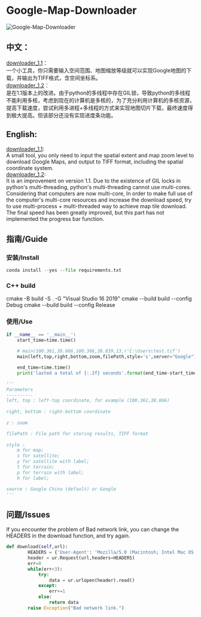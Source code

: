 # Google-Map-Downloader
![Google-Map-Downloader](https://geospatialmedia.s3.amazonaws.com/wp-content/uploads/2016/07/google-earth.jpg)
## 中文：  
[downloader_1.1](https://github.com/zhengjie9510/Google-Map-Downloader/blob/master/downloader_1.1.py)：  
    一个小工具，你只需要输入空间范围、地图缩放等级就可以实现Google地图的下载，并输出为TIFF格式，含空间坐标系。  
[downloader_1.2](https://github.com/zhengjie9510/Google-Map-Downloader/blob/master/downloader_1.2.py)：  
    是在1.1版本上的改进。由于python的多线程中存在GIL锁，导致python的多线程不能利用多核，考虑到现在的计算机是多核的，为了充分利用计算机的多核资源，提高下载速度，尝试利用多进程+多线程的方式来实现地图切片下载，最终速度得到极大提高。但该部分还没有实现进度条功能。  
## English:  
[downloader_1.1](https://github.com/zhengjie9510/Google-Map-Downloader/blob/master/downloader_1.1.py):  
    A small tool, you only need to input the spatial extent and map zoom level to download Google Maps, and output to TIFF format, including the spatial coordinate system.  
[downloader_1.2](https://github.com/zhengjie9510/Google-Map-Downloader/blob/master/downloader_1.2.py):  
    It is an improvement on version 1.1. Due to the existence of GIL locks in python's multi-threading, python's multi-threading cannot use multi-cores. Considering that computers are now multi-core, In order to make full use of the computer's multi-core resources and increase the download speed, try to use multi-process + multi-threaded way to achieve map tile download. The final speed has been greatly improved, but this part has not implemented the progress bar function.
## 指南/Guide
### 安装/Install
```python
conda install --yes --file requirements.txt
```

### C++ build
cmake -B build -S . -G "Visual Studio 16 2019"
cmake --build build --config Debug
cmake --build build --config Release

### 使用/Use
```python
if __name__ == '__main__':
    start_time=time.time()
    
    # main(100.361,38.866,100.386,38.839,13,r'C:\Users\test.tif')
    main(left,top,right,bottom,zoom,filePath,style='s',server="Google")

    end_time=time.time()
    print('lasted a total of {:.2f} seconds'.format(end_time-start_time))
```
```python
'''
Parameters
----------
left, top : left-top coordinate, for example (100.361,38.866)
    
right, bottom : right-bottom coordinate
    
z : zoom

filePath : File path for storing results, TIFF format
    
style : 
    m for map; 
    s for satellite; 
    y for satellite with label; 
    t for terrain; 
    p for terrain with label; 
    h for label;

source : Google China (default) or Google
'''
```
## 问题/Issues
If you encounter the problem of Bad network link, you can change the HEADERS in the download function, and try again.
```python
def download(self,url):
        HEADERS = {'User-Agent': 'Mozilla/5.0 (Macintosh; Intel Mac OS X 10_7_5) AppleWebKit/537.36 (KHTML, like Gecko) Chrome/29.0.1547.76 Safari/537.36'}
        header = ur.Request(url,headers=HEADERS)
        err=0
        while(err<3):
            try:
                data = ur.urlopen(header).read()
            except:
                err+=1
            else:
                return data
        raise Exception("Bad network link.")
```
